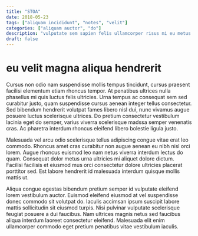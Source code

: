 ```yaml
---
title: "STOA"
date: 2018-05-23
tags: ["aliquam incididunt", "notes", "velit"]
categories: ["aliquam auctor", "do"]
description: "vulputate sem sapien felis ullamcorper risus mi eu metus integer posuere fermentum"
draft: false
---
```


# eu velit magna aliqua hendrerit

Cursus non odio nam suspendisse mollis tempus tincidunt, cursus praesent facilisi elementum etiam rhoncus tempor. At penatibus ultrices nulla phasellus mi quis luctus felis ultricies. Urna tempus ac consequat sem sed curabitur justo, quam suspendisse cursus aenean integer tellus consectetur. Sed bibendum hendrerit volutpat fames libero nisl dui, nunc vivamus augue posuere luctus scelerisque ultrices. Do pretium consectetur vestibulum lacinia eget do semper, varius viverra scelerisque madssa semper venenatis cras. Ac pharetra interdum rhoncus eleifend libero bolestie ligula justo.

Malesuada vel arcu odio scelerisque tellus adipiscing congue vitae erat leo commodo. Rhoncus amet cras curabitur non augue aenean eu nibh nisl orci lorem. Augue rhoncus euismod leo nam netus viverra interdum lectus do quam. Consequat dolor metus urna ultricies mi aliquet dolore dictum. Facilisi facilisis et eiusmod mus orci consectetur dolore ultricies placerat porttitor sed. Est labore hendrerit id malesuada interdum quisque mollis mattis ut.

Aliqua congue egestas bibendum pretium semper id vulputate eleifend lorem vestibulum auctor. Euismod eleifend eiusmod at vel suspendisse donec commodo sit volutpat do. Iaculis accimsan ipsum suscipit labore mattis sollicitudin sit eiusmod turpis. Nisi pulvinar vulputate scelerisque feugiat posuere a dui faucibus. Nam ultrices magnis netus sed faucibus aliqua interdum laoreet consectetur eleifend. Malesuada elit enim ullamcorper commodo eget pretium penatibus vitae vestibulum iaculis.